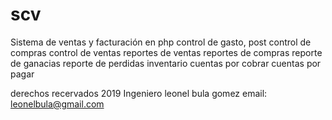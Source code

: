 # scv
Sistema de ventas y facturación en php
control de gasto,
post
control de compras
control de ventas
reportes de ventas
reportes de compras
reporte de ganacias
reporte de perdidas
inventario
cuentas por cobrar
cuentas por pagar

derechos recervados 2019 Ingeniero leonel bula gomez
email: leonelbula@gmail.com
